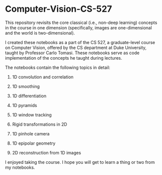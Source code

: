 # Computer-Vision-CS-527

This repository revisits the core classical (i.e., non-deep learning) concepts in the course in one dimension (specifically, images are one-dimensional and the world is two-dimensional).

I created these notebooks as a part of the CS 527, a graduate-level course on Computer Vision, offered by the CS department at Duke University, taught by Professor Carlo Tomasi. These notebooks serve as code implementation of the concepts he taught during lectures.  

The notebooks contain the following topics in detail:

1. 1D convolution and correlation

2. 1D smoothing

3. 1D differentiation

4. 1D pyramids

5. 1D window tracking

6. Rigid transformations in 2D

7. 1D pinhole camera

8. 1D epipolar geometry 

9. 2D reconstruction from 1D images

I enjoyed taking the course. I hope you will get to learn a thing or two from my notebooks. 
